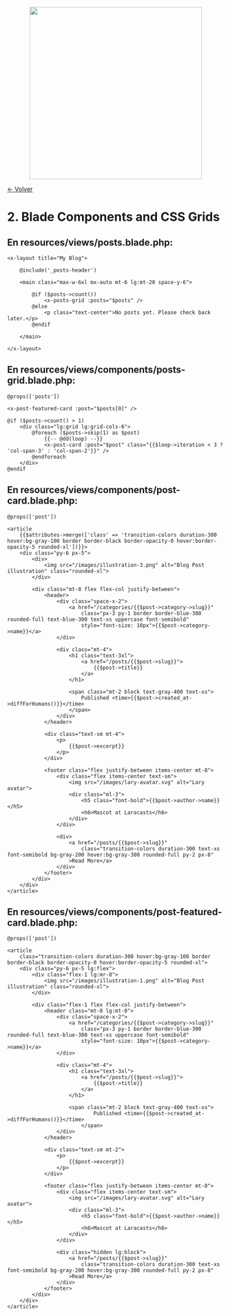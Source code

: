 <p align="center"><a href="https://laravel.com" target="_blank"><img src="https://raw.githubusercontent.com/laravel/art/master/logo-lockup/5%20SVG/2%20CMYK/1%20Full%20Color/laravel-logolockup-cmyk-red.svg" width="400"></a></p>

[<- Volver](../../README.md)

# 2. Blade Components and CSS Grids

## En resources/views/posts.blade.php:

    <x-layout title="My Blog">

        @include('_posts-header')

        <main class="max-w-6xl mx-auto mt-6 lg:mt-20 space-y-6">
            
            @if ($posts->count())
                <x-posts-grid :posts="$posts" />
            @else
                <p class="text-center">No posts yet. Please check back later.</p>
            @endif

        </main>
        
    </x-layout>

## En resources/views/components/posts-grid.blade.php:

    @props(['posts'])

    <x-post-featured-card :post="$posts[0]" />

    @if ($posts->count() > 1)
        <div class="lg:grid lg:grid-cols-6">
            @foreach ($posts->skip(1) as $post)
                {{-- @dd(loop) --}}
                <x-post-card :post="$post" class="{{$loop->iteration < 3 ? 'col-span-3' : 'col-span-2'}}" />
            @endforeach
        </div>
    @endif

## En resources/views/components/post-card.blade.php:

    @props(['post'])

    <article
        {{$attributes->merge(['class' => 'transition-colors duration-300 hover:bg-gray-100 border border-black border-opacity-0 hover:border-opacity-5 rounded-xl'])}}>
        <div class="py-6 px-5">
            <div>
                <img src="/images/illustration-3.png" alt="Blog Post illustration" class="rounded-xl">
            </div>

            <div class="mt-8 flex flex-col justify-between">
                <header>
                    <div class="space-x-2">
                        <a href="/categories/{{$post->category->slug}}"
                            class="px-3 py-1 border border-blue-300 rounded-full text-blue-300 text-xs uppercase font-semibold"
                            style="font-size: 10px">{{$post->category->name}}</a>
                    </div>

                    <div class="mt-4">
                        <h1 class="text-3xl">
                            <a href="/posts/{{$post->slug}}">
                                {{$post->title}}
                            </a>
                        </h1>

                        <span class="mt-2 block text-gray-400 text-xs">
                            Published <time>{{$post->created_at->diffForHumans()}}</time>
                        </span>
                    </div>
                </header>

                <div class="text-sm mt-4">
                    <p>
                        {{$post->excerpt}}
                    </p>
                </div>

                <footer class="flex justify-between items-center mt-8">
                    <div class="flex items-center text-sm">
                        <img src="/images/lary-avatar.svg" alt="Lary avatar">
                        <div class="ml-3">
                            <h5 class="font-bold">{{$post->author->name}}</h5>
                            <h6>Mascot at Laracasts</h6>
                        </div>
                    </div>

                    <div>
                        <a href="/posts/{{$post->slug}}"
                            class="transition-colors duration-300 text-xs font-semibold bg-gray-200 hover:bg-gray-300 rounded-full py-2 px-8"
                        >Read More</a>
                    </div>
                </footer>
            </div>
        </div>
    </article>

## En resources/views/components/post-featured-card.blade.php:

    @props(['post'])

    <article
        class="transition-colors duration-300 hover:bg-gray-100 border border-black border-opacity-0 hover:border-opacity-5 rounded-xl">
        <div class="py-6 px-5 lg:flex">
            <div class="flex-1 lg:mr-8">
                <img src="/images/illustration-1.png" alt="Blog Post illustration" class="rounded-xl">
            </div>

            <div class="flex-1 flex flex-col justify-between">
                <header class="mt-8 lg:mt-0">
                    <div class="space-x-2">
                        <a href="/categories/{{$post->category->slug}}"
                            class="px-3 py-1 border border-blue-300 rounded-full text-blue-300 text-xs uppercase font-semibold"
                            style="font-size: 10px">{{$post->category->name}}</a>
                    </div>

                    <div class="mt-4">
                        <h1 class="text-3xl">
                            <a href="/posts/{{$post->slug}}">
                                {{$post->title}}
                            </a>
                        </h1>

                        <span class="mt-2 block text-gray-400 text-xs">
                                Published <time>{{$post->created_at->diffForHumans()}}</time>
                            </span>
                    </div>
                </header>

                <div class="text-sm mt-2">
                    <p>
                        {{$post->excerpt}}
                    </p>
                </div>

                <footer class="flex justify-between items-center mt-8">
                    <div class="flex items-center text-sm">
                        <img src="/images/lary-avatar.svg" alt="Lary avatar">
                        <div class="ml-3">
                            <h5 class="font-bold">{{$post->author->name}}</h5>
                            <h6>Mascot at Laracasts</h6>
                        </div>
                    </div>

                    <div class="hidden lg:block">
                        <a href="/posts/{{$post->slug}}"
                            class="transition-colors duration-300 text-xs font-semibold bg-gray-200 hover:bg-gray-300 rounded-full py-2 px-8"
                        >Read More</a>
                    </div>
                </footer>
            </div>
        </div>
    </article>